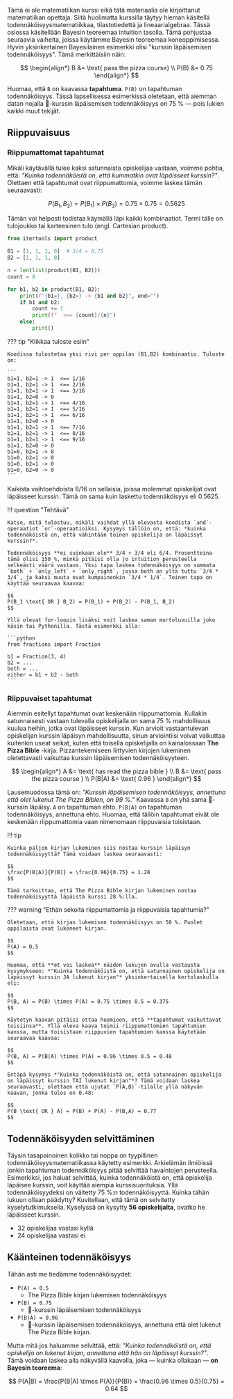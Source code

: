 Tämä ei ole matematiikan kurssi eikä tätä materiaalia ole kirjoittanut matematiikan opettaja. Siitä huolimatta kurssilla täytyy hieman käsitellä todennäköisyysmatematiikkaa, tilastotiedettä ja lineaarialgebraa. Tässä osiossa käsitellään Bayesin teoreemaa intuition tasolla. Tämä pohjustaa seuraavia vaiheita, joissa käytämme Bayesin teoreemaa koneoppimisessa. Hyvin yksinkertainen Bayesilainen esimerkki olisi "kurssin läpäisemisen todennäköisyys". Tämä merkittäisiin näin:

$$
\begin{align*}
    B &= \text{ pass the pizza course} \\
    P(B) &= 0.75
\end{align*}
$$

Huomaa, että `B` on kaavassa **tapahtuma**. `P(B)` on tapahtuman todennäköisyys. Tässä lapsellisessa esimerkissä oletetaan, että aiemman datan nojalla :pizza:-kurssin läpäisemisen todennäköisyys on 75 % &mdash; pois lukien kaikki muut tekijät. 

## Riippuvaisuus

### Riippumattomat tapahtumat

Mikäli käytävällä tulee kaksi satunnaista opiskelijaa vastaan, voimme pohtia, että: *"Kuinka todennäköistä on, että kummatkin ovat läpäisseet kurssin?"*. Olettaen että tapahtumat ovat riippumattomia, voimme laskea tämän seuraavasti:

$$
P(B_1, B_2) = P(B_1) \times P(B_2) = 0.75 \times 0.75 = 0.5625
$$

Tämän voi helposti todistaa käymällä läpi kaikki kombinaatiot. Termi tälle on tulojoukko tai karteesinen tulo (engl. Cartesian product).

```python
from itertools import product

B1 = [1, 1, 1, 0]  # 3/4 = 0.75
B2 = [1, 1, 1, 0]

n = len(list(product(B1, B2)))
count = 0

for b1, b2 in product(B1, B2):
    print(f"{b1=}, {b2=} -> {b1 and b2}", end="")
    if b1 and b2:
        count += 1
        print(f"  <== {count}/{n}")
    else:
        print()
```

??? tip "Klikkaa tuloste esiin"

    Koodissa tulostetaa yksi rivi per oppilas (B1,B2) kombinaatio. Tuloste on:

    ```
    b1=1, b2=1 -> 1  <== 1/16
    b1=1, b2=1 -> 1  <== 2/16
    b1=1, b2=1 -> 1  <== 3/16
    b1=1, b2=0 -> 0
    b1=1, b2=1 -> 1  <== 4/16
    b1=1, b2=1 -> 1  <== 5/16
    b1=1, b2=1 -> 1  <== 6/16
    b1=1, b2=0 -> 0
    b1=1, b2=1 -> 1  <== 7/16
    b1=1, b2=1 -> 1  <== 8/16
    b1=1, b2=1 -> 1  <== 9/16
    b1=1, b2=0 -> 0
    b1=0, b2=1 -> 0
    b1=0, b2=1 -> 0
    b1=0, b2=1 -> 0
    b1=0, b2=0 -> 0
    ```

Kaikista vaihtoehdoista 9/16 on sellaisia, joissa molemmat opiskelijat ovat läpäisseet kurssin. Tämä on sama kuin laskettu todennäköisyys eli 0.5625.

!!! question "Tehtävä"

    Katso, mitä tulostuu, mikäli vaihdat yllä olevasta koodista `and`-operaatiot `or`-operaatioiksi. Kysymys tällöin on, että: *kuinka todennäköistä on, että vähintään toinen opiskelija on läpäissyt kurssin?*. 
    
    Todennäköisyys **ei suinkaan ole** 3/4 + 3/4 eli 6/4. Prosentteina tämä olisi 150 %, minkä pitäisi olla jo intuition perusteella selkeästi väärä vastaus. Yksi tapa laskea todennäköisyys on summata `both` + `only_left` + `only_right`, jossa both on yltä tuttu `3/4 * 3/4`, ja kaksi muuta ovat kumpainenkin `3/4 * 1/4`. Toinen tapa on käyttää seuraavaa kaavaa:

    $$
    P(B_1 \text{ OR } B_2) = P(B_1) + P(B_2) - P(B_1, B_2)
    $$
    
    Yllä olevat for-loopin lisäksi voit laskea saman murtoluvuilla joko käsin tai Pythonilla. Tästä esimerkki alla:

    ```python
    from fractions import Fraction

    b1 = Fraction(3, 4)
    b2 = ...
    both = ...
    either = b1 + b2 - both
    ```



### Riippuvaiset tapahtumat

Aiemmin esitellyt tapahtumat ovat keskenään riippumattomia. Kullakin satunnaisesti vastaan tulevalla opiskelijalla on sama 75 % mahdollisuus kuulua heihin, jotka ovat läpäisseet kurssin. Kun arvioit vastaantulevan opiskelijan kurssin läpäisyn mahdollisuutta, sinun arviointiisi voivat vaikuttaa kuitenkin useat seikat, kuten että toisella opiskelijalla on kainalossaan **The Pizza Bible** -kirja. Pizzantekemiseen liittyvien kirjojen lukeminen oletettavasti vaikuttaa kurssin läpäisemisen todennäköisyyteen.

$$
\begin{align*}
    A &= \text{ has read the pizza bible } \\
    B &= \text{ pass the pizza course } \\
    P(B|A) &= \text{ 0.96 }
\end{align*}
$$

Lausemuodossa tämä on: *"Kurssin läpäisemisen todennäköisyys, annettuna että olet lukenut The Pizza Biblen, on 99 %."* Kaavassa `B` on yhä sama :pizza:-kurssin läpäisy. `A` on tapahtuman ehto. `P(B|A)` on tapahtuman todennäköisyys, annettuna ehto. Huomaa, että tällöin tapahtumat eivät ole keskenään riippumattomia vaan nimenomaan riippuvaisia toisistaan.

!!! tip

    Kuinka paljon kirjan lukeminen siis nostaa kurssin läpäisyn todennäköisyyttä? Tämä voidaan laskea seuraavasti:

    $$
    \frac{P(B|A)}{P(B)} = \frac{0.96}{0.75} = 1.28
    $$

    Tämä tarkoittaa, että The Pizza Bible kirjan lukeminen nostaa todennäköisyyttä läpäistä kurssi 28 %:lla.

??? warning "Ethän sekoita riippumattomia ja riippuvaisia tapahtumia?"

    Oletetaan, että kirjan lukemisen todennäköisyys on 50 %. Puolet oppilaista ovat lukeneet kirjan.

    $$
    P(A) = 0.5
    $$

    Huomaa, että **et voi laskea** näiden lukujen avulla vastausta kysymykseen: *"Kuinka todennäköistä on, että satunnainen opiskelija on läpäissyt kurssin JA lukenut kirjan"* yksinkertaisella kertolaskulla eli:

    $$
    P(B, A) = P(B) \times P(A) = 0.75 \times 0.5 = 0.375
    $$

    Käytetyn kaavan pitäisi ottaa huomioon, että **tapahtumat vaikuttavat toisiinsa**. Yllä oleva kaava toimii riippumattomien tapahtumien kanssa, mutta toisistaan riippuvien tapahtumien kanssa käytetään seuraavaa kaavaa:

    $$
    P(B, A) = P(B|A) \times P(A) = 0.96 \times 0.5 = 0.48
    $$

    Entäpä kysymys *"Kuinka todennäköistä on, että satunnainen opiskelija on läpäissyt kurssin TAI lukenut kirjan"*? Tämä voidaan laskea seuraavasti, olettaen että ujutat `P(A,B)`-tilalle yllä näkyvän kaavan, jonka tulos on 0.48:

    $$
    P(B \text{ OR } A) = P(B) + P(A) - P(B,A) = 0.77
    $$

## Todennäköisyyden selvittäminen

Täysin tasapainoinen kolikko tai noppa on tyypillinen todennäköisyysmatematiikassa käytetty esimerkki. Arkielämän ilmiöissä jonkin tapahtuman todennäköisyys pitää selvittää havaintojen perusteella. Esimerkiksi, jos haluat selvittää, kuinka todennäköistä on, että opiskelija läpäisee kurssin, voit käyttää aiempia kurssisuorituksia. Yllä todennäköisyydeksi on väitetty 75 %:n todennäköisyyttä. Kuinka tähän lukuun ollaan päädytty? Kuvitellaan, että tämä on selvitetty kyselytutkimuksella. Kyselyssä on kysytty **56 opiskelijalta**, ovatko he läpäisseet kurssin.

* 32 opiskelijaa vastasi kyllä
* 24 opiskelijaa vastasi ei

## Käänteinen todennäköisyys

Tähän asti me tiedämme todennäköisyydet:

* `P(A) = 0.5`
    * The Pizza Bible kirjan lukemisen todennäköisyys
* `P(B) = 0.75` 
    * :pizza:-kurssin läpäisemisen todennäköisyys
* `P(B|A) = 0.96`
    * :pizza:-kurssin läpäisemisen todennäköisyys, annettuna että olet lukenut The Pizza Bible kirjan.


Mutta mitä jos haluamme selvittää, että: *"Kuinka todennäköistä on, että opiskelija on lukenut kirjan, annettuna että hän on läpäissyt kurssin?"*. Tämä voidaan laskea alla näkyvällä kaavalla, joka &mdash; kuinka ollakaan &mdash; **on Bayesin teoreema**:

$$
P(A|B) = \frac{P(B|A) \times P(A)}{P(B)} = \frac{0.96 \times 0.5}{0.75} = 0.64
$$

